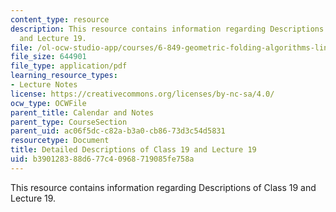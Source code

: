 ```yaml
---
content_type: resource
description: This resource contains information regarding Descriptions of Class 19
  and Lecture 19.
file: /ol-ocw-studio-app/courses/6-849-geometric-folding-algorithms-linkages-origami-polyhedra-fall-2012/b390128388d677c40968719085fe758a_MIT6_849F12_desc19.pdf
file_size: 644901
file_type: application/pdf
learning_resource_types:
- Lecture Notes
license: https://creativecommons.org/licenses/by-nc-sa/4.0/
ocw_type: OCWFile
parent_title: Calendar and Notes
parent_type: CourseSection
parent_uid: ac06f5dc-c82a-b3a0-cb86-73d3c54d5831
resourcetype: Document
title: Detailed Descriptions of Class 19 and Lecture 19
uid: b3901283-88d6-77c4-0968-719085fe758a
---
```

This resource contains information regarding Descriptions of Class 19 and Lecture 19.